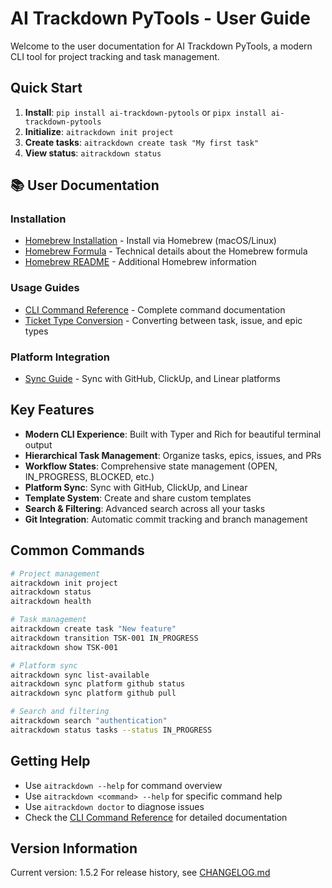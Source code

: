 # AI Trackdown PyTools - User Guide

Welcome to the user documentation for AI Trackdown PyTools, a modern CLI tool for project tracking and task management.

## Quick Start

1. **Install**: `pip install ai-trackdown-pytools` or `pipx install ai-trackdown-pytools`
2. **Initialize**: `aitrackdown init project`
3. **Create tasks**: `aitrackdown create task "My first task"`
4. **View status**: `aitrackdown status`

## 📚 User Documentation

### Installation
- [Homebrew Installation](./HOMEBREW_INSTALL.md) - Install via Homebrew (macOS/Linux)
- [Homebrew Formula](./HOMEBREW_FORMULA.md) - Technical details about the Homebrew formula
- [Homebrew README](./HOMEBREW_README.md) - Additional Homebrew information

### Usage Guides
- [CLI Command Reference](./CLI_IMPLEMENTATION_SUMMARY.md) - Complete command documentation
- [Ticket Type Conversion](./ticket-conversion.md) - Converting between task, issue, and epic types

### Platform Integration
- [Sync Guide](./sync/README.md) - Sync with GitHub, ClickUp, and Linear platforms

## Key Features

- **Modern CLI Experience**: Built with Typer and Rich for beautiful terminal output
- **Hierarchical Task Management**: Organize tasks, epics, issues, and PRs
- **Workflow States**: Comprehensive state management (OPEN, IN_PROGRESS, BLOCKED, etc.)
- **Platform Sync**: Sync with GitHub, ClickUp, and Linear
- **Template System**: Create and share custom templates
- **Search & Filtering**: Advanced search across all your tasks
- **Git Integration**: Automatic commit tracking and branch management

## Common Commands

```bash
# Project management
aitrackdown init project
aitrackdown status
aitrackdown health

# Task management
aitrackdown create task "New feature"
aitrackdown transition TSK-001 IN_PROGRESS
aitrackdown show TSK-001

# Platform sync
aitrackdown sync list-available
aitrackdown sync platform github status
aitrackdown sync platform github pull

# Search and filtering
aitrackdown search "authentication"
aitrackdown status tasks --status IN_PROGRESS
```

## Getting Help

- Use `aitrackdown --help` for command overview
- Use `aitrackdown <command> --help` for specific command help
- Use `aitrackdown doctor` to diagnose issues
- Check the [CLI Command Reference](./CLI_IMPLEMENTATION_SUMMARY.md) for detailed documentation

## Version Information

Current version: 1.5.2
For release history, see [CHANGELOG.md](../../CHANGELOG.md)